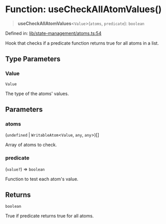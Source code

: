 # Function: useCheckAllAtomValues()

> **useCheckAllAtomValues**\<`Value`\>(`atoms`, `predicate`): `boolean`

Defined in: [lib/state-management/atoms.ts:54](https://github.com/aldesgroup/goaldn/blob/850e22fffd19501920628173674ada43cba9a29a/lib/state-management/atoms.ts#L54)

Hook that checks if a predicate function returns true for all atoms in a list.

## Type Parameters

### Value

`Value`

The type of the atoms' values.

## Parameters

### atoms

(`undefined` \| `WritableAtom`\<`Value`, `any`, `any`\>)[]

Array of atoms to check.

### predicate

(`value?`) => `boolean`

Function to test each atom's value.

## Returns

`boolean`

True if predicate returns true for all atoms.
